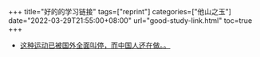 +++
title="好的的学习链接"
tags=["reprint"]
categories=["他山之玉"]
date="2022-03-29T21:55:00+08:00"
url="good-study-link.html"
toc=true
+++

+ [这种运动已被国外全面叫停，而中国人还在做。。](https://m.sohu.com/n/494173598/?pvid=000115_3w&_once_=000022_shareback_wechat_flow)